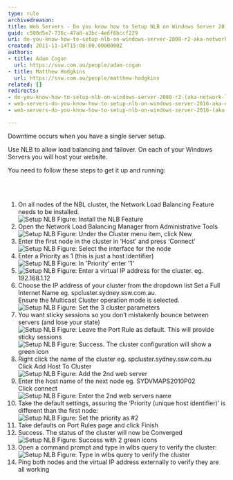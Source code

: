 ```yaml
---
type: rule
archivedreason: 
title: Web Servers - Do you know how to Setup NLB on Windows Server 2016? (aka Network Load Balancing)
guid: c500d5e7-736c-47a8-a3bc-4e6f6bccf229
uri: do-you-know-how-to-setup-nlb-on-windows-server-2008-r2-aka-network-load-balancing
created: 2011-11-14T15:08:00.0000000Z
authors:
- title: Adam Cogan
  url: https://ssw.com.au/people/adam-cogan
- title: Matthew Hodgkins
  url: https://ssw.com.au/people/matthew-hodgkins
related: []
redirects:
- do-you-know-how-to-setup-nlb-on-windows-server-2008-r2-(aka-network-load-balancing)
- web-servers-do-you-know-how-to-setup-nlb-on-windows-server-2016-aka-network-load-balancing
- web-servers-do-you-know-how-to-setup-nlb-on-windows-server-2016-(aka-network-load-balancing)

---
```



<p>Downtime occurs when you have a single server setup.</p>
<p>Use NLB to allow load balancing and failover. On each of your Windows Servers you will host your website. </p>
<p>You need to follow these steps to get it up and running&#58;</p>

<br><excerpt class='endintro'></excerpt><br>
<ol>
<li>On all nodes of the NBL cluster, the Network Load Balancing Feature needs to be installed.<br>
<img class="ms-rteCustom-ImageArea" alt="Setup NLB" src="/ITAndNetworking/RulesToBetterWindowsServers/PublishingImages/Setup-NLB-1.jpg" /> <span class="ms-rteCustom-FigureNormal">Figure&#58; Install the NLB Feature</span>
</li>
<li>Open the Network Load Balancing Manager from Administrative Tools<br>
<img class="ms-rteCustom-ImageArea" alt="Setup NLB" src="/ITAndNetworking/RulesToBetterWindowsServers/PublishingImages/Setup-NLB-2.jpg" /> <span class="ms-rteCustom-FigureNormal">Figure&#58; Under the Cluster menu item, click New</span>
</li>
<li>Enter the first node in the cluster in ‘Host’ and press ‘Connect’<br>
<img class="ms-rteCustom-ImageArea" alt="Setup NLB" src="/ITAndNetworking/RulesToBetterWindowsServers/PublishingImages/Setup-NLB-3.jpg" /> <span class="ms-rteCustom-FigureNormal">Figure&#58; Select the interface for the node</span>
</li>
<li>Enter a Priority as 1 (this is just a host identifier)<br>
<img class="ms-rteCustom-ImageArea" alt="Setup NLB" src="/ITAndNetworking/RulesToBetterWindowsServers/PublishingImages/Setup-NLB-4.jpg" /> <span class="ms-rteCustom-FigureNormal">Figure&#58; In 'Priority' enter '1'</span>
</li>
<li>
<img class="ms-rteCustom-ImageArea" alt="Setup NLB" src="/ITAndNetworking/RulesToBetterWindowsServers/PublishingImages/Setup-NLB-5.jpg" /> <span class="ms-rteCustom-FigureNormal">Figure&#58; Enter a virtual IP address for the cluster.  eg. 192.168.1.12</span>

</li>
<li>Choose the IP address of your cluster from the dropdown list 
Set a Full Internet Name eg.  spcluster.sydney.ssw.com.au. <br>
Ensure the Multicast Cluster operation mode is selected.<br>
<img class="ms-rteCustom-ImageArea" alt="Setup NLB" src="/ITAndNetworking/RulesToBetterWindowsServers/PublishingImages/Setup-NLB-6.jpg" /> <span class="ms-rteCustom-FigureNormal">Figure&#58; Set the 3 cluster parameters</span>

</li>
<li>You want sticky sessions so you don’t mistakenly bounce between servers (and lose your state)<br>
<img class="ms-rteCustom-ImageArea" alt="Setup NLB" src="/ITAndNetworking/RulesToBetterWindowsServers/PublishingImages/Setup-NLB-7.jpg" /> <span class="ms-rteCustom-FigureNormal">Figure&#58; Leave the Port Rule as default. This will provide sticky sessions</span><br>
<img class="ms-rteCustom-ImageArea" alt="Setup NLB" src="/ITAndNetworking/RulesToBetterWindowsServers/PublishingImages/Setup-NLB-8.jpg" /> <span class="ms-rteCustom-FigureNormal">Figure&#58; Success. The cluster configuration will show a green icon</span>
</li>
<li>Right click the name of the cluster eg. spcluster.sydney.ssw.com.au
Click Add Host To Cluster<br>
<img class="ms-rteCustom-ImageArea" alt="Setup NLB" src="/ITAndNetworking/RulesToBetterWindowsServers/PublishingImages/Setup-NLB-9.jpg" /> <span class="ms-rteCustom-FigureNormal">Figure&#58; Add the 2nd web server</span>
</li>
<li>Enter the host name of the next node eg. SYDVMAPS2010P02<br>
Click connect<br>
<img class="ms-rteCustom-ImageArea" alt="Setup NLB" src="/ITAndNetworking/RulesToBetterWindowsServers/PublishingImages/Setup-NLB-10.jpg" /> <span class="ms-rteCustom-FigureNormal">Figure&#58; Enter the 2nd web servers name</span>

</li>
<li>Take the default settings, assuring the ‘Priority (unique host identifier)’ is different than the first node&#58;<br>
<img class="ms-rteCustom-ImageArea" alt="Setup NLB" src="/ITAndNetworking/RulesToBetterWindowsServers/PublishingImages/Setup-NLB-1.jpg" /> <span class="ms-rteCustom-FigureNormal">Figure&#58; Set the priority as #2</span>

</li>
<li>Take defaults on Port Rules page and click Finish</li>

<li>Success. The status of the cluster will now be Converged<br>
<img class="ms-rteCustom-ImageArea" alt="Setup NLB" src="/ITAndNetworking/RulesToBetterWindowsServers/PublishingImages/Setup-NLB-12.jpg" /> <span class="ms-rteCustom-FigureNormal">Figure&#58; Success with 2 green icons</span>

</li>
<li>Open a command prompt and type in wlbs query to verify the cluster&#58;<br>
<img class="ms-rteCustom-ImageArea" alt="Setup NLB" src="/ITAndNetworking/RulesToBetterWindowsServers/PublishingImages/Setup-NLB-13.jpg" /> <span class="ms-rteCustom-FigureNormal">Figure&#58; Type in wlbs query to verify the cluster</span> 
</li>
<li>Ping both nodes and the virtual IP address externally to verify they are all working</li>
</ol>



